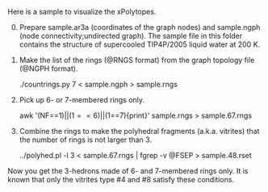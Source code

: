 Here is a sample to visualize the xPolytopes.

0) Prepare sample.ar3a (coordinates of the graph nodes) and sample.ngph (node connectivity;undirected graph).  The sample file in this folder contains the structure of supercooled TIP4P/2005 liquid water at 200 K.

1) Make the list of the rings (@RNGS format) from the graph topology
file (@NGPH format).

    ./countrings.py 7 < sample.ngph > sample.rngs

2) Pick up 6- or 7-membered rings only.

    awk '(NF==1)||($1==6)||($1==7){print}' sample.rngs > sample.67.rngs

3) Combine the rings to make the polyhedral fragments
(a.k.a. vitrites)  that the number of rings is not larger than 3.

    ../polyhed.pl -l 3 < sample.67.rngs | fgrep -v @FSEP > sample.48.rset

Now you get the 3-hedrons made of 6- and 7-membered rings only.  It is
known that only the vitrites type #4 and #8 satisfy these conditions.


